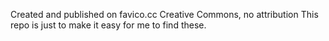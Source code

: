 Created and published on favico.cc
Creative Commons, no attribution
This repo is just to make it easy for me to find these.
